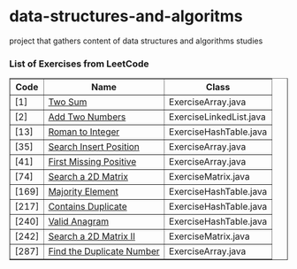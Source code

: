 # data-structures-and-algoritms
project that gathers content of data structures and algorithms studies

<h3> List of Exercises from LeetCode </h3>
<table border="1">
  <tr>
    <th>Code</th>
    <th>Name</th>
    <th>Class</th>
  </tr>
  <tr>
    <td>[1]</td>
    <td><a href="https://leetcode.com/problems/two-sum/">Two Sum</a></td>
    <td>ExerciseArray.java</td>
  </tr>
  <tr>
    <td>[2]</td>
    <td><a href="https://leetcode.com/problems/add-two-numbers/">Add Two Numbers</a></td>
    <td>ExerciseLinkedList.java</td>
  </tr>
  <tr>
    <td>[13]</td>
    <td><a href="https://leetcode.com/problems/roman-to-integer/">Roman to Integer</a></td>
    <td>ExerciseHashTable.java</td>
  </tr>
  <tr>
    <td>[35]</td>
    <td><a href="https://leetcode.com/problems/search-insert-position/">Search Insert Position</a></td>
    <td>ExerciseArray.java</td>
  </tr>
  <tr>
    <td>[41]</td>
    <td><a href="https://leetcode.com/problems/first-missing-positive/description/">First Missing Positive</a></td>
    <td>ExerciseArray.java</td>
  </tr>
  <tr>
    <td>[74]</td>
    <td><a href="https://leetcode.com/problems/search-a-2d-matrix/">Search a 2D Matrix</a></td>
    <td>ExerciseMatrix.java</td>
  </tr>
  <tr>
    <td>[169]</td>
    <td><a href="https://leetcode.com/problems/majority-element/">Majority Element</a></td>
    <td>ExerciseHashTable.java</td>
  </tr>
  <tr>
    <td>[217]</td>
    <td><a href="https://leetcode.com/problems/contains-duplicate/">Contains Duplicate</a></td>
    <td>ExerciseHashTable.java</td>
  </tr>
  <tr>
    <td>[240]</td>
    <td><a href="https://leetcode.com/problems/valid-anagram/">Valid Anagram</a></td>
    <td>ExerciseHashTable.java</td>
  </tr>
  <tr>
    <td>[242]</td>
    <td><a href="https://leetcode.com/problems/search-a-2d-matrix-ii/">Search a 2D Matrix II</a></td>
    <td>ExerciseMatrix.java</td>
  </tr>
  <tr>
    <td>[287]</td>
    <td><a href="https://leetcode.com/problems/find-the-duplicate-number/">Find the Duplicate Number</a></td>
    <td>ExerciseArray.java</td>
  </tr>
</table>

